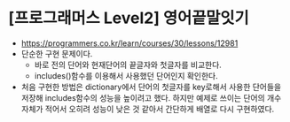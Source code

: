 # [프로그래머스 Level2] 영어끝말잇기
- https://programmers.co.kr/learn/courses/30/lessons/12981
- 단순한 구현 문제이다.
  - 바로 전의 단어와 현재단어의 끝글자와 첫글자를 비교한다.
  - includes()함수를 이용해서 사용했던 단어인지 확인한다.
- 처음 구현한 방법은 dictionary에서 단어의 첫글자를 key로해서 사용한 단어들을 저장해 includes함수의 성능을 높이려고 했다. 하지만 예제로 쓰이는 단어의 개수자체가 적어서 오히려 성능이 낮은 것 같아서 간단하게 배열로 다시 구현하였다.